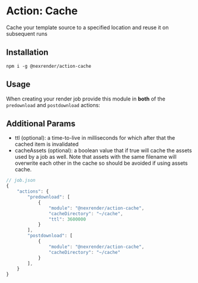 # Action: Cache

Cache your template source to a specified location and reuse it on subsequent runs

## Installation

```
npm i -g @nexrender/action-cache
```

## Usage

When creating your render job provide this module in **both** of the `predownload` and `postdownload` actions:

## Additional Params
- ttl (optional): a time-to-live in milliseconds for which after that the cached item is invalidated
- cacheAssets (optional): a boolean value that if true will cache the assets used by a job as well. Note that assets with the same filename will overwrite each other in the cache so should be avoided if using assets cache.

```js
// job.json
{
    "actions": {
        "predownload": [
            {
                "module": "@nexrender/action-cache",
                "cacheDirectory": "~/cache",
                "ttl": 3600000
            }
        ],
        "postdownload": [
            {
                "module": "@nexrender/action-cache",
                "cacheDirectory": "~/cache"
            }
        ],
    }
}
```
